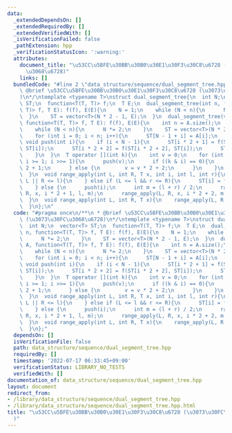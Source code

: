```yaml
---
data:
  _extendedDependsOn: []
  _extendedRequiredBy: []
  _extendedVerifiedWith: []
  _isVerificationFailed: false
  _pathExtension: hpp
  _verificationStatusIcon: ':warning:'
  attributes:
    document_title: "\u53CC\u5BFE\u30BB\u30B0\u30E1\u30F3\u30C8\u6728 (\u3073\u30FC\
      \u3068\u6728)"
    links: []
  bundledCode: "#line 2 \"data_structure/sequence/dual_segment_tree.hpp\"\n/**\n *\
    \ @brief \u53CC\u5BFE\u30BB\u30B0\u30E1\u30F3\u30C8\u6728 (\u3073\u30FC\u3068\u6728\
    )\n*/\ntemplate <typename T>\nstruct dual_segment_tree{\n  int N;\n  vector<T>\
    \ ST;\n  function<T(T, T)> f;\n  T E;\n  dual_segment_tree(int n, function<T(T,\
    \ T)> f, T E): f(f), E(E){\n    N = 1;\n    while (N < n){\n      N *= 2;\n  \
    \  }\n    ST = vector<T>(N * 2 - 1, E);\n  }\n  dual_segment_tree(vector<T> A,\
    \ function<T(T, T)> f, T E): f(f), E(E){\n    int n = A.size();\n    N = 1;\n\
    \    while (N < n){\n      N *= 2;\n    }\n    ST = vector<T>(N * 2 - 1, E);\n\
    \    for (int i = 0; i < n; i++){\n      ST[N - 1 + i] = A[i];\n    }\n  }\n \
    \ void push(int i){\n    if (i < N - 1){\n      ST[i * 2 + 1] = f(ST[i * 2 + 1],\
    \ ST[i]);\n      ST[i * 2 + 2] = f(ST[i * 2 + 2], ST[i]);\n      ST[i] = E;\n\
    \    }\n  }\n  T operator [](int k){\n    int v = 0;\n    for (int i = N / 2;\
    \ i >= 1; i >>= 1){\n      push(v);\n      if ((k & i) == 0){\n        v = v *\
    \ 2 + 1;\n      } else {\n        v = v * 2 + 2;\n      }\n    }\n    return ST[v];\n\
    \  }\n  void range_apply(int L, int R, T x, int i, int l, int r){\n    if (r <=\
    \ L || R <= l){\n    } else if (L <= l && r <= R){\n      ST[i] = f(ST[i], x);\n\
    \    } else {\n      push(i);\n      int m = (l + r) / 2;\n      range_apply(L,\
    \ R, x, i * 2 + 1, l, m);\n      range_apply(L, R, x, i * 2 + 2, m, r);\n    }\n\
    \  }\n  void range_apply(int L, int R, T x){\n    range_apply(L, R, x, 0, 0, N);\n\
    \  }\n};\n"
  code: "#pragma once\n/**\n * @brief \u53CC\u5BFE\u30BB\u30B0\u30E1\u30F3\u30C8\u6728\
    \ (\u3073\u30FC\u3068\u6728)\n*/\ntemplate <typename T>\nstruct dual_segment_tree{\n\
    \  int N;\n  vector<T> ST;\n  function<T(T, T)> f;\n  T E;\n  dual_segment_tree(int\
    \ n, function<T(T, T)> f, T E): f(f), E(E){\n    N = 1;\n    while (N < n){\n\
    \      N *= 2;\n    }\n    ST = vector<T>(N * 2 - 1, E);\n  }\n  dual_segment_tree(vector<T>\
    \ A, function<T(T, T)> f, T E): f(f), E(E){\n    int n = A.size();\n    N = 1;\n\
    \    while (N < n){\n      N *= 2;\n    }\n    ST = vector<T>(N * 2 - 1, E);\n\
    \    for (int i = 0; i < n; i++){\n      ST[N - 1 + i] = A[i];\n    }\n  }\n \
    \ void push(int i){\n    if (i < N - 1){\n      ST[i * 2 + 1] = f(ST[i * 2 + 1],\
    \ ST[i]);\n      ST[i * 2 + 2] = f(ST[i * 2 + 2], ST[i]);\n      ST[i] = E;\n\
    \    }\n  }\n  T operator [](int k){\n    int v = 0;\n    for (int i = N / 2;\
    \ i >= 1; i >>= 1){\n      push(v);\n      if ((k & i) == 0){\n        v = v *\
    \ 2 + 1;\n      } else {\n        v = v * 2 + 2;\n      }\n    }\n    return ST[v];\n\
    \  }\n  void range_apply(int L, int R, T x, int i, int l, int r){\n    if (r <=\
    \ L || R <= l){\n    } else if (L <= l && r <= R){\n      ST[i] = f(ST[i], x);\n\
    \    } else {\n      push(i);\n      int m = (l + r) / 2;\n      range_apply(L,\
    \ R, x, i * 2 + 1, l, m);\n      range_apply(L, R, x, i * 2 + 2, m, r);\n    }\n\
    \  }\n  void range_apply(int L, int R, T x){\n    range_apply(L, R, x, 0, 0, N);\n\
    \  }\n};"
  dependsOn: []
  isVerificationFile: false
  path: data_structure/sequence/dual_segment_tree.hpp
  requiredBy: []
  timestamp: '2022-07-17 06:33:45+09:00'
  verificationStatus: LIBRARY_NO_TESTS
  verifiedWith: []
documentation_of: data_structure/sequence/dual_segment_tree.hpp
layout: document
redirect_from:
- /library/data_structure/sequence/dual_segment_tree.hpp
- /library/data_structure/sequence/dual_segment_tree.hpp.html
title: "\u53CC\u5BFE\u30BB\u30B0\u30E1\u30F3\u30C8\u6728 (\u3073\u30FC\u3068\u6728\
  )"
---
```

